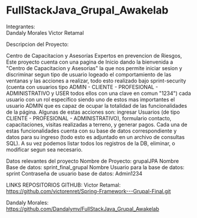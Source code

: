 # FullStackJava_Grupal_Awakelab
 
Integrantes:   
     Dandaly Morales
     Victor Retamal

Descripcion del Proyecto:

Centro de Capacitacion y Asesorías
Expertos en prevencion de Riesgos,
Este proyecto cuenta con una pagina de Inicio dando la bienvenida a "Centro de Capacitacion y Asesorias" la que nos permite iniciar sesion 
y discriminar segun tipo de usuario logeado el comportamiento de las ventanas y las acciones a realizar, todo esto realizado bajo sprint-security 
(cuenta con usuarios tipo ADMIN - CLIENTE - PROFESIONAL - ADMINISTRATIVO y USER todos ellos con una clave en comun "1234") cada usuario con un rol específico siendo 
uno de estos mas importantes el usuario ADMIN que es capaz de ocupar la totalidad de las funcionalidades de la página. 
Algunas de estas acciones son: ingresar Usuarios (de tipo CLIENTE - PROFESIONAL - ADMINISTRATIVO), formulario contacto, capacitaciones, visitas realizadas a terreno,
y generar pagos. Cada una de estas funcionalidades cuenta con su base de datos correspondiente y datos para su ingreso (todo esto es adjuntado en un archivo de consultas SQL).
A su vez podemos listar todos los registros de la DB, eliminar, o modificar segun sea necesario. 


Datos relevantes del proyecto
Nombre de Proyecto:
     grupalJPA
Nombre Base de datos:
     sprint_final_grupal
Nombre Usuario para la base de datos:
     sprint
Contraseña de usuario base de datos:
     Admin1234

LINKS REPOSITORIOS GITHUB:
Victor Retamal:
https://github.com/victorenret/Spring-Framework---Grupal-Final.git

Dandaly Morales:
https://github.com/Dandalymv/FullStackJava_Grupal_Awakelab
